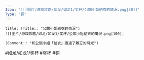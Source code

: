 ```yaml
---
Icon: "![[图片/游戏攻略/如龙/如龙1/奖杯/公關小姐結衣的情況.png|30]]"
Type: "铜"
---
```

```ad-common-bronze-trophy
title: (Title:: "公關小姐結衣的情況")
![[图片/游戏攻略/如龙/如龙1/奖杯/公關小姐結衣的情況.png|100]]

(Comment:: "和公關小姐「結衣」度過了難忘的時光")
```

#如龙/如龙1/奖杯 #奖杯 #铜
